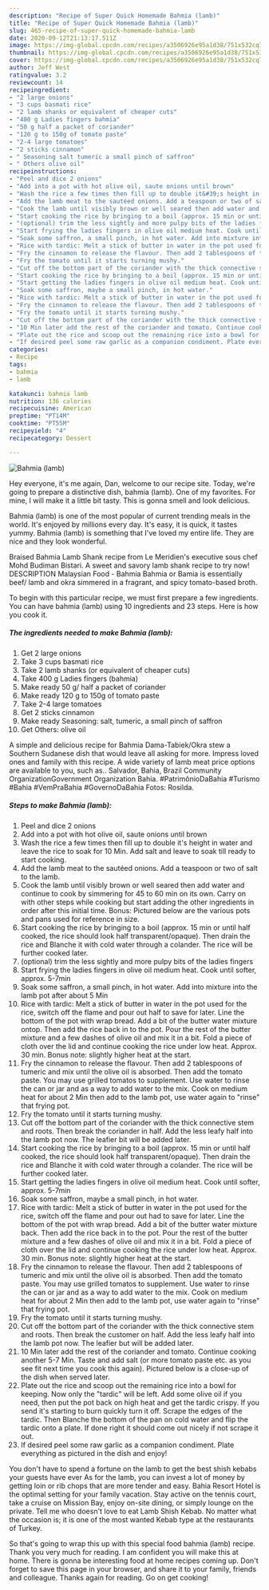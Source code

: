 ```yaml
---
description: "Recipe of Super Quick Homemade Bahmia (lamb)"
title: "Recipe of Super Quick Homemade Bahmia (lamb)"
slug: 465-recipe-of-super-quick-homemade-bahmia-lamb
date: 2020-09-12T21:13:17.511Z
image: https://img-global.cpcdn.com/recipes/a3506926e95a1d38/751x532cq70/bahmia-lamb-recipe-main-photo.jpg
thumbnail: https://img-global.cpcdn.com/recipes/a3506926e95a1d38/751x532cq70/bahmia-lamb-recipe-main-photo.jpg
cover: https://img-global.cpcdn.com/recipes/a3506926e95a1d38/751x532cq70/bahmia-lamb-recipe-main-photo.jpg
author: Jeff West
ratingvalue: 3.2
reviewcount: 14
recipeingredient:
- "2 large onions"
- "3 cups basmati rice"
- "2 lamb shanks or equivalent of cheaper cuts"
- "400 g Ladies fingers bahmia"
- "50 g half a packet of coriander"
- "120 g to 150g of tomato paste"
- "2-4 large tomatoes"
- "2 sticks cinnamon"
- " Seasoning salt tumeric a small pinch of saffron"
- " Others olive oil"
recipeinstructions:
- "Peel and dice 2 onions"
- "Add into a pot with hot olive oil, saute onions until brown"
- "Wash the rice a few times then fill up to double it&#39;s height in water and leave the rice to soak for 10 Min. Add salt and leave to soak till ready to start cooking."
- "Add the lamb meat to the sautéed onions. Add a teaspoon or two of salt to the lamb."
- "Cook the lamb until visibly brown or well seared then add water and continue to cook by simmering for 45 to 60 min on its own. Carry on with other steps while cooking but start adding the other ingredients in order after this initial time. Bonus: Pictured below are the various pots and pans used for reference in size."
- "Start cooking the rice by bringing to a boil (approx. 15 min or until half cooked, the rice should look half transparent/opaque). Then drain the rice and Blanche it with cold water through a colander. The rice will be further cooked later."
- "(optional) trim the less sightly and more pulpy bits of the ladies fingers"
- "Start frying the ladies fingers in olive oil medium heat. Cook until softer, approx. 5-7min"
- "Soak some saffron, a small pinch, in hot water. Add into mixture into the lamb pot after about 5 Min"
- "Rice with tardic: Melt a stick of butter in water in the pot used for the rice, switch off the flame and pour out half to save for later. Line the bottom of the pot with wrap bread. Add a bit of the butter water mixture ontop. Then add the rice back in to the pot. Pour the rest of the butter mixture and a few dashes of olive oil and mix it in a bit. Fold a piece of cloth over the lid and continue cooking the rice under low heat. Approx. 30 min. Bonus note: slightly higher heat at the start."
- "Fry the cinnamon to release the flavour. Then add 2 tablespoons of tumeric and mix until the olive oil is absorbed. Then add the tomato paste. You may use grilled tomatos to supplement. Use water to rinse the can or jar and as a way to add water to the mix. Cook on medium heat for about 2 Min then add to the lamb pot, use water again to &#34;rinse&#34; that frying pot."
- "Fry the tomato until it starts turning mushy."
- "Cut off the bottom part of the coriander with the thick connective stem and roots. Then break the coriander in half. Add the less leafy half into the lamb pot now. The leafier bit will be added later."
- "Start cooking the rice by bringing to a boil (approx. 15 min or until half cooked, the rice should look half transparent/opaque). Then drain the rice and Blanche it with cold water through a colander. The rice will be further cooked later."
- "Start getting the ladies fingers in olive oil medium heat. Cook until softer, approx. 5-7min"
- "Soak some saffron, maybe a small pinch, in hot water."
- "Rice with tardic: Melt a stick of butter in water in the pot used for the rice, switch off the flame and pour out had to save for later. Line the bottom of the pot with wrap bread. Add a bit of the butter water mixture back. Then add the rice back in to the pot. Pour the rest of the butter mixture and a few dashes of olive oil and mix it in a bit. Fold a piece of cloth over the lid and continue cooking the rice under low heat. Approx. 30 min. Bonus note: slightly higher heat at the start."
- "Fry the cinnamon to release the flavour. Then add 2 tablespoons of tumeric and mix until the olive oil is absorbed. Then add the tomato paste. You may use grilled tomatos to supplement. Use water to rinse the can or jar and as a way to add water to the mix. Cook on medium heat for about 2 Min then add to the lamb pot, use water again to &#34;rinse&#34; that frying pot."
- "Fry the tomato until it starts turning mushy."
- "Cut off the bottom part of the coriander with the thick connective stem and roots. Then break the customer on half. Add the less leafy half into the lamb pot now. The leafier but will be added later."
- "10 Min later add the rest of the coriander and tomato. Continue cooking another 5-7 Min. Taste and add salt (or more tomato paste etc. as you see fit next time you cook this again). Pictured below is a close-up of the dish when served later."
- "Plate out the rice and scoop out the remaining rice into a bowl for keeping. Now only the &#34;tardic&#34; will be left. Add some olive oil if you need, then put the pot back on high heat and get the tardic crispy. If you send it&#39;s starting to burn quickly turn it off. Scrape the edges of the tardic. Then Blanche the bottom of the pan on cold water and flip the tardic onto a plate. If done right it should come out nicely if not scrape it out."
- "If desired peel some raw garlic as a companion condiment. Plate everything as pictured in the dish and enjoy!"
categories:
- Recipe
tags:
- bahmia
- lamb

katakunci: bahmia lamb 
nutrition: 136 calories
recipecuisine: American
preptime: "PT14M"
cooktime: "PT55M"
recipeyield: "4"
recipecategory: Dessert

---
```



![Bahmia (lamb)](https://img-global.cpcdn.com/recipes/a3506926e95a1d38/751x532cq70/bahmia-lamb-recipe-main-photo.jpg)

Hey everyone, it's me again, Dan, welcome to our recipe site. Today, we're going to prepare a distinctive dish, bahmia (lamb). One of my favorites. For mine, I will make it a little bit tasty. This is gonna smell and look delicious.

Bahmia (lamb) is one of the most popular of current trending meals in the world. It's enjoyed by millions every day. It's easy, it is quick, it tastes yummy. Bahmia (lamb) is something that I've loved my entire life. They are nice and they look wonderful.

Braised Bahmia Lamb Shank recipe from Le Meridien&#39;s executive sous chef Mohd Budiman Bistari. A sweet and savory lamb shank recipe to try now! DESCRIPTION Malaysian Food - Bahmia Bahmia or Bamia is essentially beef/ lamb and okra simmered in a fragrant, and spicy tomato-based broth.


To begin with this particular recipe, we must first prepare a few ingredients. You can have bahmia (lamb) using 10 ingredients and 23 steps. Here is how you cook it.

<!--inarticleads1-->

##### The ingredients needed to make Bahmia (lamb):

1. Get 2 large onions
1. Take 3 cups basmati rice
1. Take 2 lamb shanks (or equivalent of cheaper cuts)
1. Take 400 g Ladies fingers (bahmia)
1. Make ready 50 g/ half a packet of coriander
1. Make ready 120 g to 150g of tomato paste
1. Take 2-4 large tomatoes
1. Get 2 sticks cinnamon
1. Make ready  Seasoning: salt, tumeric, a small pinch of saffron
1. Get  Others: olive oil


A simple and delicious recipe for Bahmia Dama-Tabiek/Okra stew a Southern Sudanese dish that would leave all asking for more. Impress loved ones and family with this recipe. A wide variety of lamb meat price options are available to you, such as.. Salvador, Bahia, Brazil Community OrganizationGovernment Organization Bahia. #PatrimônioDaBahia #Turismo #Bahia #VemPraBahia #GovernoDaBahia Fotos: Rosilda. 

<!--inarticleads2-->

##### Steps to make Bahmia (lamb):

1. Peel and dice 2 onions
1. Add into a pot with hot olive oil, saute onions until brown
1. Wash the rice a few times then fill up to double it&#39;s height in water and leave the rice to soak for 10 Min. Add salt and leave to soak till ready to start cooking.
1. Add the lamb meat to the sautéed onions. Add a teaspoon or two of salt to the lamb.
1. Cook the lamb until visibly brown or well seared then add water and continue to cook by simmering for 45 to 60 min on its own. Carry on with other steps while cooking but start adding the other ingredients in order after this initial time. Bonus: Pictured below are the various pots and pans used for reference in size.
1. Start cooking the rice by bringing to a boil (approx. 15 min or until half cooked, the rice should look half transparent/opaque). Then drain the rice and Blanche it with cold water through a colander. The rice will be further cooked later.
1. (optional) trim the less sightly and more pulpy bits of the ladies fingers
1. Start frying the ladies fingers in olive oil medium heat. Cook until softer, approx. 5-7min
1. Soak some saffron, a small pinch, in hot water. Add into mixture into the lamb pot after about 5 Min
1. Rice with tardic: Melt a stick of butter in water in the pot used for the rice, switch off the flame and pour out half to save for later. Line the bottom of the pot with wrap bread. Add a bit of the butter water mixture ontop. Then add the rice back in to the pot. Pour the rest of the butter mixture and a few dashes of olive oil and mix it in a bit. Fold a piece of cloth over the lid and continue cooking the rice under low heat. Approx. 30 min. Bonus note: slightly higher heat at the start.
1. Fry the cinnamon to release the flavour. Then add 2 tablespoons of tumeric and mix until the olive oil is absorbed. Then add the tomato paste. You may use grilled tomatos to supplement. Use water to rinse the can or jar and as a way to add water to the mix. Cook on medium heat for about 2 Min then add to the lamb pot, use water again to &#34;rinse&#34; that frying pot.
1. Fry the tomato until it starts turning mushy.
1. Cut off the bottom part of the coriander with the thick connective stem and roots. Then break the coriander in half. Add the less leafy half into the lamb pot now. The leafier bit will be added later.
1. Start cooking the rice by bringing to a boil (approx. 15 min or until half cooked, the rice should look half transparent/opaque). Then drain the rice and Blanche it with cold water through a colander. The rice will be further cooked later.
1. Start getting the ladies fingers in olive oil medium heat. Cook until softer, approx. 5-7min
1. Soak some saffron, maybe a small pinch, in hot water.
1. Rice with tardic: Melt a stick of butter in water in the pot used for the rice, switch off the flame and pour out had to save for later. Line the bottom of the pot with wrap bread. Add a bit of the butter water mixture back. Then add the rice back in to the pot. Pour the rest of the butter mixture and a few dashes of olive oil and mix it in a bit. Fold a piece of cloth over the lid and continue cooking the rice under low heat. Approx. 30 min. Bonus note: slightly higher heat at the start.
1. Fry the cinnamon to release the flavour. Then add 2 tablespoons of tumeric and mix until the olive oil is absorbed. Then add the tomato paste. You may use grilled tomatos to supplement. Use water to rinse the can or jar and as a way to add water to the mix. Cook on medium heat for about 2 Min then add to the lamb pot, use water again to &#34;rinse&#34; that frying pot.
1. Fry the tomato until it starts turning mushy.
1. Cut off the bottom part of the coriander with the thick connective stem and roots. Then break the customer on half. Add the less leafy half into the lamb pot now. The leafier but will be added later.
1. 10 Min later add the rest of the coriander and tomato. Continue cooking another 5-7 Min. Taste and add salt (or more tomato paste etc. as you see fit next time you cook this again). Pictured below is a close-up of the dish when served later.
1. Plate out the rice and scoop out the remaining rice into a bowl for keeping. Now only the &#34;tardic&#34; will be left. Add some olive oil if you need, then put the pot back on high heat and get the tardic crispy. If you send it&#39;s starting to burn quickly turn it off. Scrape the edges of the tardic. Then Blanche the bottom of the pan on cold water and flip the tardic onto a plate. If done right it should come out nicely if not scrape it out.
1. If desired peel some raw garlic as a companion condiment. Plate everything as pictured in the dish and enjoy!


You don&#39;t have to spend a fortune on the lamb to get the best shish kebabs your guests have ever As for the lamb, you can invest a lot of money by getting loin or rib chops that are more tender and easy. Bahia Resort Hotel is the optimal setting for your family vacation. Stay active on the tennis court, take a cruise on Mission Bay, enjoy on-site dining, or simply lounge on the private. Tell me who doesn&#39;t love to eat Lamb Shish Kebab. No matter what the occasion is; it is one of the most wanted Kebab type at the restaurants of Turkey. 

So that's going to wrap this up with this special food bahmia (lamb) recipe. Thank you very much for reading. I am confident you will make this at home. There is gonna be interesting food at home recipes coming up. Don't forget to save this page in your browser, and share it to your family, friends and colleague. Thanks again for reading. Go on get cooking!
